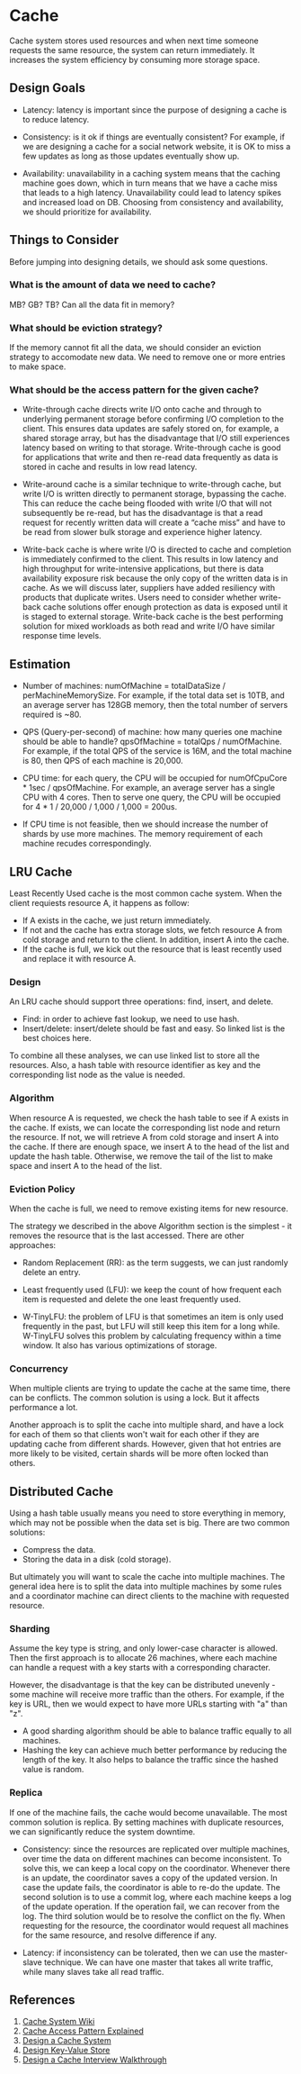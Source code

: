 # Cache

Cache system stores used resources and when next time someone requests the same resource, the system can return immediately. It increases the system efficiency by consuming more storage space.

## Design Goals

- Latency: latency is important since the purpose of designing a cache is to reduce latency.

- Consistency: is it ok if things are eventually consistent? For example, if we are designing a cache for a social network website, it is OK to miss a few updates as long as those updates eventually show up.

- Availability: unavailability in a caching system means that the caching machine goes down, which in turn means that we have a cache miss that leads to a high latency. Unavailability could lead to latency spikes and increased load on DB. Choosing from consistency and availability, we should prioritize for availability.

## Things to Consider

Before jumping into designing details, we should ask some questions.

### What is the amount of data we need to cache?

MB? GB? TB? Can all the data fit in memory?

### What should be eviction strategy?

If the memory cannot fit all the data, we should consider an eviction strategy to accomodate new data. We need to remove one or more entries to make space.

### What should be the access pattern for the given cache?

- Write-through cache directs write I/O onto cache and through to underlying permanent storage before confirming I/O completion to the client. This ensures data updates are safely stored on, for example, a shared storage array, but has the disadvantage that I/O still experiences latency based on writing to that storage. Write-through cache is good for applications that write and then re-read data frequently as data is stored in cache and results in low read latency.

- Write-around cache is a similar technique to write-through cache, but write I/O is written directly to permanent storage, bypassing the cache. This can reduce the cache being flooded with write I/O that will not subsequently be re-read, but has the disadvantage is that a read request for recently written data will create a “cache miss” and have to be read from slower bulk storage and experience higher latency.

- Write-back cache is where write I/O is directed to cache and completion is immediately confirmed to the client. This results in low latency and high throughput for write-intensive applications, but there is data availability exposure risk because the only copy of the written data is in cache. As we will discuss later, suppliers have added resiliency with products that duplicate writes. Users need to consider whether write-back cache solutions offer enough protection as data is exposed until it is staged to external storage. Write-back cache is the best performing solution for mixed workloads as both read and write I/O have similar response time levels.

## Estimation

- Number of machines: numOfMachine = totalDataSize / perMachineMemorySize. For example, if the total data set is 10TB, and an average server has 128GB memory, then the total number of servers required is ~80.

- QPS (Query-per-second) of machine: how many queries one machine should be able to handle? qpsOfMachine = totalQps / numOfMachine. For example, if the total QPS of the service is 16M, and the total machine is 80, then QPS of each machine is 20,000.

- CPU time: for each query, the CPU will be occupied for numOfCpuCore * 1sec / qpsOfMachine. For example, an average server has a single CPU with 4 cores. Then to serve one query, the CPU will be occupied for 4 * 1 / 20,000 / 1,000 / 1,000 = 200us.

- If CPU time is not feasible, then we should increase the number of shards by use more machines. The memory requirement of each machine recudes correspondingly.

## LRU Cache

Least Recently Used cache is the most common cache system. When the client requiests resource A, it happens as follow:

- If A exists in the cache, we just return immediately.
- If not and the cache has extra storage slots, we fetch resource A from cold storage and return to the client. In addition, insert A into the cache.
- If the cache is full, we kick out the resource that is least recently used and replace it with resource A.

### Design

An LRU cache should support three operations: find, insert, and delete.

- Find: in order to achieve fast lookup, we need to use hash.
- Insert/delete: insert/delete should be fast and easy. So linked list is the best choices here.

To combine all these analyses, we can use linked list to store all the resources. Also, a hash table with resource identifier as key and the corresponding list node as the value is needed.

### Algorithm

When resource A is requested, we check the hash table to see if A exists in the cache. If exists, we can locate the corresponding list node and return the resource. If not, we will retrieve A from cold storage and insert A into the cache. If there are enough space, we insert A to the head of the list and update the hash table. Otherwise, we remove the tail of the list to make space and insert A to the head of the list.

### Eviction Policy

When the cache is full, we need to remove existing items for new resource.

The strategy we described in the above Algorithm section is the simplest - it removes the resource that is the last accessed. There are other approaches:

- Random Replacement (RR): as the term suggests, we can just randomly delete an entry.

- Least frequently used (LFU): we keep the count of how frequent each item is requested and delete the one least frequently used.

- W-TinyLFU: the problem of LFU is that sometimes an item is only used frequently in the past, but LFU will still keep this item for a long while. W-TinyLFU solves this problem by calculating frequency within a time window. It also has various optimizations of storage.

### Concurrency

When multiple clients are trying to update the cache at the same time, there can be conflicts. The common solution is using a lock. But it affects performance a lot.

Another approach is to split the cache into multiple shard, and have a lock for each of them so that clients won't wait for each other if they are updating cache from different shards. However, given that hot entries are more likely to be visited, certain shards will be more often locked than others.

## Distributed Cache

Using a hash table usually means you need to store everything in memory, which may not be possible when the data set is big. There are two common solutions:

- Compress the data.
- Storing the data in a disk (cold storage).

But ultimately you will want to scale the cache into multiple machines. The general idea here is to split the data into multiple machines by some rules and a coordinator machine can direct clients to the machine with requested resource.

### Sharding

Assume the key type is string, and only lower-case character is allowed. Then the first approach is to allocate 26 machines, where each machine can handle a request with a key starts with a corresponding character.

However, the disadvantage is that the key can be distributed unevenly - some machine will receive more traffic than the others. For example, if the key is URL, then we would expect to have more URLs starting with "a" than "z".

- A good sharding algorithm should be able to balance traffic equally to all machines.
- Hashing the key can achieve much better performance by reducing the length of the key. It also helps to balance the traffic since the hashed value is random.

### Replica

If one of the machine fails, the cache would become unavailable. The most common solution is replica. By setting machines with duplicate resources, we can significantly reduce the system downtime.

- Consistency: since the resources are replicated over multiple machines, over time the data on different machines can become inconsistent. To solve this, we can keep a local copy on the coordinator. Whenever there is an update, the coordinator saves a copy of the updated version. In case the update fails, the coordinator is able to re-do the update. The second solution is to use a commit log, where each machine keeps a log of the update operation. If the operation fail, we can recover from the log. The third solution would be to resolve the conflict on the fly. When requesting for the resource, the coordinator would request all machines for the same resource, and resolve difference if any.

- Latency: if inconsistency can be tolerated, then we can use the master-slave technique. We can have one master that takes all write traffic, while many slaves take all read traffic.

## References

1. [Cache System Wiki](https://en.wikipedia.org/wiki/Cache_(computing))
2. [Cache Access Pattern Explained](http://www.computerweekly.com/feature/Write-through-write-around-write-back-Cache-explained)
3. [Design a Cache System](http://blog.gainlo.co/index.php/2016/05/17/design-a-cache-system/)
4. [Design Key-Value Store](http://blog.gainlo.co/index.php/2016/06/14/design-a-key-value-store-part-i/)
5. [Design a Cache Interview Walkthrough](https://www.interviewbit.com/problems/design-cache)